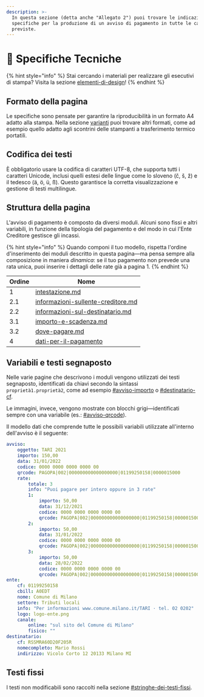 ```yaml
---
description: >-
  In questa sezione (detta anche "Allegato 2") puoi trovare le indicazioni
  specifiche per la produzione di un avviso di pagamento in tutte le casistiche
  previste.
---
```


# 📐 Specifiche Tecniche

{% hint style="info" %}
Stai cercando i materiali per realizzare gli esecutivi di stampa? Visita la sezione [elementi-di-design](../elementi-di-design/ "mention")!
{% endhint %}

## Formato della pagina

Le specifiche sono pensate per garantire la riproducibilità in un formato A4 adatto alla stampa. Nella sezione [varianti](../../allegato-1/varianti/ "mention") puoi trovare altri formati, come ad esempio quello adatto agli scontrini delle stampanti a trasferimento termico portatili.

## Codifica dei testi

È obbligatorio usare la codifica di caratteri UTF-8, che supporta tutti i caratteri Unicode, inclusi quelli estesi delle lingue come lo sloveno (č, š, ž) e il tedesco (ä, ö, ü, ß). Questo garantisce la corretta visualizzazione e gestione di testi multilingue.

## Struttura della pagina

L'avviso di pagamento è composto da diversi moduli. Alcuni sono fissi e altri variabili, in funzione della tipologia del pagamento e del modo in cui l'Ente Creditore gestisce gli incassi.

{% hint style="info" %}
Quando componi il tuo modello, rispetta l'ordine d'inserimento dei moduli descritto in questa pagina—ma pensa sempre alla composizione in maniera _dinamica_: se il tuo pagamento non prevede una rata unica, puoi inserire i dettagli delle rate già a pagina 1.
{% endhint %}

| Ordine | Nome                                                                               |
| ------ | ---------------------------------------------------------------------------------- |
| 1      | [intestazione.md](intestazione.md "mention")                                       |
| 2.1    | [informazioni-sullente-creditore.md](informazioni-sullente-creditore.md "mention") |
| 2.2    | [informazioni-sul-destinatario.md](informazioni-sul-destinatario.md "mention")     |
| 3.1    | [importo-e-scadenza.md](importo-e-scadenza.md "mention")                           |
| 3.2    | [dove-pagare.md](dove-pagare.md "mention")                                         |
| 4      | [dati-per-il-pagamento](dati-per-il-pagamento/ "mention")                          |

## Variabili e testi segnaposto <a href="#variabili" id="variabili"></a>

Nelle varie pagine che descrivono i moduli vengono utilizzati dei testi segnaposto, identificati da chiavi secondo la sintassi `proprietà1.proprietà2`, come ad esempio [#avviso-importo](importo-e-scadenza.md#avviso-importo "mention") o [#destinatario-cf](informazioni-sul-destinatario.md#destinatario-cf "mention").

Le immagini, invece, vengono mostrate con blocchi grigi—identificati sempre con una variabile (es.:   [#avviso-qrcode](dati-per-il-pagamento/rata-unica.md#avviso-qrcode "mention")).

Il modello dati che comprende tutte le possibili variabili utilizzate all'interno dell'avviso è il seguente:

```yaml
avviso:
    oggetto: TARI 2021
    importo: 150,00
    data: 31/01/2022
    codice: 0000 0000 0000 0000 00
    qrcode: PAGOPA|002|000000000000000000|01199250158|0000015000
    rate:
        totale: 3
        info: "Puoi pagare per intero oppure in 3 rate"
        1:
            importo: 50,00
            data: 31/12/2021
            codice: 0000 0000 0000 0000 00
            qrcode: PAGOPA|002|000000000000000000|01199250158|0000015000
        2:
            importo: 50,00
            data: 31/01/2022
            codice: 0000 0000 0000 0000 00
            qrcode: PAGOPA|002|000000000000000000|01199250158|0000015000
        3:
            importo: 50,00
            data: 28/02/2022
            codice: 0000 0000 0000 0000 00
            qrcode: PAGOPA|002|000000000000000000|01199250158|0000015000
ente:
    cf: 01199250158
    cbill: A0EDT
    nome: Comune di Milano
    settore: Tributi locali
    info: "Per informazioni www.comune.milano.it/TARI · tel. 02 0202"
    logo: logo-ente.png
    canale: 
        online: "sul sito del Comune di Milano"
        fisico: ""
destinatario:
    cf: RSSMRA60D20F205R
    nomecompleto: Mario Rossi
    indirizzo: Vicolo Corto 12 20133 Milano MI
```

## Testi fissi

I testi non modificabili sono raccolti nella sezione [#stringhe-dei-testi-fissi](../../allegato-1/varianti/traduzioni/#stringhe-dei-testi-fissi "mention").
